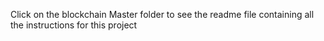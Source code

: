 Click on the blockchain Master folder to see the readme file containing all the instructions for this project
